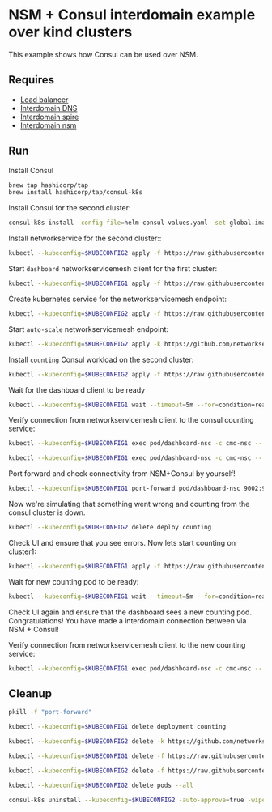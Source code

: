 # NSM + Consul interdomain example over kind clusters

This example shows how Consul can be used over NSM. 


## Requires

- [Load balancer](../loadbalancer)
- [Interdomain DNS](../dns)
- [Interdomain spire](../spire)
- [Interdomain nsm](../nsm)


## Run

Install Consul
```bash
brew tap hashicorp/tap
brew install hashicorp/tap/consul-k8s
```

Install Consul for the second cluster:
```bash
consul-k8s install -config-file=helm-consul-values.yaml -set global.image=hashicorp/consul:1.12.0 -auto-approve --kubeconfig=$KUBECONFIG2
```

Install networkservice for the second cluster::
```bash
kubectl --kubeconfig=$KUBECONFIG2 apply -f https://raw.githubusercontent.com/networkservicemesh/deployments-k8s/6722d9c0a78eda49e147e2c27581f287af037598/examples/interdomain/nsm_consul/networkservice.yaml
```

Start `dashboard` networkservicemesh client for the first cluster:

```bash
kubectl --kubeconfig=$KUBECONFIG1 apply -f https://raw.githubusercontent.com/networkservicemesh/deployments-k8s/6722d9c0a78eda49e147e2c27581f287af037598/examples/interdomain/nsm_consul/client/dashboard.yaml
```

Create kubernetes service for the networkservicemesh endpoint:
```bash
kubectl --kubeconfig=$KUBECONFIG2 apply -f https://raw.githubusercontent.com/networkservicemesh/deployments-k8s/6722d9c0a78eda49e147e2c27581f287af037598/examples/interdomain/nsm_consul/service.yaml
```

Start `auto-scale` networkservicemesh endpoint:
```bash
kubectl --kubeconfig=$KUBECONFIG2 apply -k https://github.com/networkservicemesh/deployments-k8s/examples/interdomain/nsm_consul/nse-auto-scale?ref=6722d9c0a78eda49e147e2c27581f287af037598
```

Install `counting` Consul workload on the second cluster:
```bash
kubectl --kubeconfig=$KUBECONFIG2 apply -f https://raw.githubusercontent.com/networkservicemesh/deployments-k8s/6722d9c0a78eda49e147e2c27581f287af037598/examples/interdomain/nsm_consul/server/counting.yaml
```

Wait for the dashboard client to be ready
```bash
kubectl --kubeconfig=$KUBECONFIG1 wait --timeout=5m --for=condition=ready pod -l app=dashboard-nsc
```

Verify connection from networkservicemesh client to the consul counting service:
```bash
kubectl --kubeconfig=$KUBECONFIG1 exec pod/dashboard-nsc -c cmd-nsc -- apk add curl
```
```bash
kubectl --kubeconfig=$KUBECONFIG1 exec pod/dashboard-nsc -c cmd-nsc -- curl counting:9001 
```

Port forward and check connectivity from NSM+Consul by yourself!
```bash
kubectl --kubeconfig=$KUBECONFIG1 port-forward pod/dashboard-nsc 9002:9002 &
```
Now we're simulating that something went wrong and counting from the consul cluster is down.
```bash
kubectl --kubeconfig=$KUBECONFIG2 delete deploy counting
```
Check UI and ensure that you see errors.
Now lets start counting on cluster1:
```bash
kubectl --kubeconfig=$KUBECONFIG1 apply -f https://raw.githubusercontent.com/networkservicemesh/deployments-k8s/6722d9c0a78eda49e147e2c27581f287af037598/examples/interdomain/nsm_consul/server/counting_nsm.yaml
```
Wait for new counting pod to be ready:
```bash
kubectl --kubeconfig=$KUBECONFIG1 wait --timeout=5m --for=condition=ready pod -l app=counting
```

Check UI again and ensure that the dashboard sees a new counting pod. 
Congratulations! You have made a interdomain connection between via NSM + Consul!

Verify connection from networkservicemesh client to the new counting service:
```bash
kubectl --kubeconfig=$KUBECONFIG1 exec pod/dashboard-nsc -c cmd-nsc -- curl counting:9001 
```


## Cleanup

```bash
pkill -f "port-forward"
```
```bash
kubectl --kubeconfig=$KUBECONFIG1 delete deployment counting
```
```bash
kubectl --kubeconfig=$KUBECONFIG2 delete -k https://github.com/networkservicemesh/deployments-k8s/examples/interdomain/nsm_consul/nse-auto-scale?ref=6722d9c0a78eda49e147e2c27581f287af037598
```
```bash
kubectl --kubeconfig=$KUBECONFIG1 delete -f https://raw.githubusercontent.com/networkservicemesh/deployments-k8s/6722d9c0a78eda49e147e2c27581f287af037598/examples/interdomain/nsm_consul/client/dashboard.yaml
```
```bash
kubectl --kubeconfig=$KUBECONFIG2 delete -f https://raw.githubusercontent.com/networkservicemesh/deployments-k8s/6722d9c0a78eda49e147e2c27581f287af037598/examples/interdomain/nsm_consul/networkservice.yaml
```
```bash
kubectl --kubeconfig=$KUBECONFIG2 delete pods --all
```
```bash
consul-k8s uninstall --kubeconfig=$KUBECONFIG2 -auto-approve=true -wipe-data=true
```
